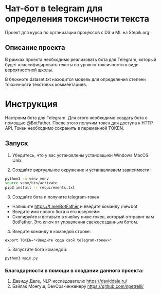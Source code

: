 # Чат-бот в telegram для определения токсичности текста
Проект для курса по организации процессов c DS и ML на Stepik.org

## Описание проекта

В рамках проекта необходимо реализовать бота для Telegram, который будет классифицировать тексты по уровню токсичности в виде вероятностной школы.

В блокноте dataset.txt находится модель для определения степени токсичности текстовых комментариев.

# Инструкция

Настроим бота для Telegram. Для этого необходимо создать бота с помощью @BotFather. После этого получим токен для доступа к HTTP API. Токен необходимо сохранить в переменной TOKEN. 

## Запуск

1. Убедитесь, что у вас установлены установщики Windows MacOS Unix 

2. Создайте виртуальное окружение и устанавливаем зависимости:

```bash
python3 -m venv venv
source venv/bin/activate
pip3 install -r requirements.txt
```

3. Создайте бота и получите telegram-токен:
- Напишите https://t.me/BotFather и введите команду /newbot
- Введите имя нового бота и его юзернейм
- Скопируйте и вставьте в ячейку ниже токен, который отправит вам BotFather. Это ключ от управления свежесозданным ботом.

4. Введите команду в командой строке:
~~~
export TOKEN="<Введите сюда свой telegram-токен>"
~~~

5. Запустите бота командой:
~~~
python3 main.py
~~~



### Благодарности в помощи в создании данного проекта:
1. Давиду Дале, NLP-исследователю https://daviddale.ru/
2. Байлак Монгуш, DevOps-инженеру https://github.com/npetrelli/
